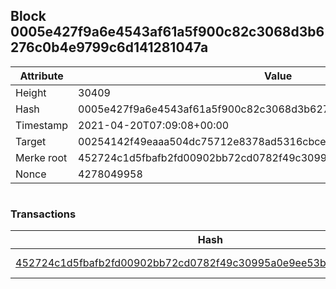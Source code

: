 ## Block 0005e427f9a6e4543af61a5f900c82c3068d3b6276c0b4e9799c6d141281047a

Attribute | Value
--- | ---
Height | 30409
Hash | 0005e427f9a6e4543af61a5f900c82c3068d3b6276c0b4e9799c6d141281047a
Timestamp | 2021-04-20T07:09:08+00:00
Target | 00254142f49eaaa504dc75712e8378ad5316cbcead634704b3734b6271167cc4
Merke root | 452724c1d5fbafb2fd00902bb72cd0782f49c30995a0e9ee53b7d02afbe28421
Nonce | 4278049958

```

```

### Transactions

Hash | Amount
--- | ---
[452724c1d5fbafb2fd00902bb72cd0782f49c30995a0e9ee53b7d02afbe28421](452724c1d5fbafb2fd00902bb72cd0782f49c30995a0e9ee53b7d02afbe28421.md) | 10.00000000 SKEPTI 
